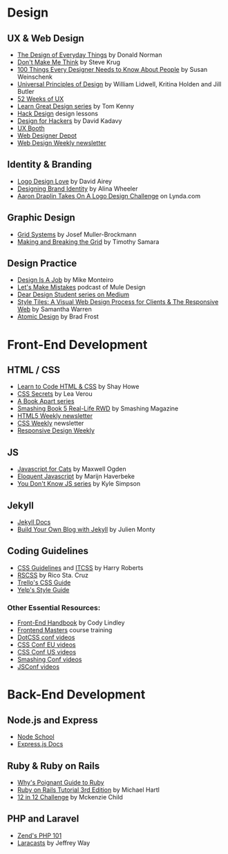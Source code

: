 # Design
## UX & Web Design
  * [The Design of Everyday Things](amazon.com/Design-Everyday-Things-Donald-Norman/dp/1452654123) by Donald Norman
  * [Don't Make Me Think](amazon.com/Dont-Make-Me-Think-Usability/dp/0321344758) by Steve Krug
  * [100 Things Every Designer Needs to Know About People](amazon.com/Things-Designer-People-Voices-Matter/dp/0321767535) by Susan Weinschenk
  * [Universal Principles of Design](amazon.com/Universal-Principles-Design-William-Lidwell/dp/1592530079) by William Lidwell, Kritina Holden and Jill Butler
  * [52 Weeks of UX](52weeksofux.com)
  * [Learn Great Design series](tomkenny.design/?s=learn+from+great+design) by Tom Kenny
  * [Hack Design](hackdesign.org) design lessons
  * [Design for Hackers](designforhackers.com) by David Kadavy
  * [UX Booth](uxbooth.com)
  * [Web Designer Depot](webdesignerdepot.com)
  * [Web Design Weekly newsletter](web-design-weekly.com)

## Identity & Branding
  * [Logo Design Love](logodesignlovebook.com) by David Airey
  * [Designing Brand Identity](designingbrandidentity.info) by Alina Wheeler
  * [Aaron Draplin Takes On A Logo Design Challenge](vimeo.com/113751583) on Lynda.com

## Graphic Design
  * [Grid Systems](amazon.com/Grid-Systems-Graphic-Design-Communication/dp/3721201450) by Josef Muller-Brockmann
  * [Making and Breaking the Grid](amazon.com/Making-Breaking-Grid-Graphic-Workshop/dp/1592531253) by Timothy Samara

## Design Practice
  * [Design Is A Job](abookapart.com/products/design-is-a-job) by Mike Monteiro
  * [Let's Make Mistakes](mistakes.show) podcast of Mule Design
  * [Dear Design Student series on Medium](deardesignstudent.com)
  * [Style Tiles: A Visual Web Design Process for Clients & The Responsive Web](http://styletil.es/) by Samantha Warren
  * [Atomic Design](http://bradfrost.com/blog/post/atomic-web-design/) by Brad Frost

# Front-End Development
## HTML / CSS
  * [Learn to Code HTML & CSS](learn.shayhowe.com) by Shay Howe
  * [CSS Secrets](shop.oreilly.com/product/0636920031123.do) by Lea Verou
  * [A Book Apart series](abookapart.com)
  * [Smashing Book 5 Real-Life RWD](shop.smashingmagazine.com/products/smashing-book-5-real-life-responsive-web-design) by Smashing Magazine
  * [HTML5 Weekly newsletter](html5weekly.com)
  * [CSS Weekly](css-weekly.com) newsletter
  * [Responsive Design Weekly](responsivedesignweekly.com)

## JS
  * [Javascript for Cats](jsforcats.com) by Maxwell Ogden
  * [Eloquent Javascript](eloquentjavascript.net) by Marijn Haverbeke
  * [You Don't Know JS series](github.com/getify/You-Dont-Know-JS) by Kyle Simpson

## Jekyll
  * [Jekyll Docs](jekyllrb.com)
  * [Build Your Own Blog with Jekyll](theblog.unpixel.fr/2015-11-11-build-your-own-blog-with-jekyll) by Julien Monty

## Coding Guidelines
  * [CSS Guidelines](cssguidelin.es) and [ITCSS](itcss.io) by Harry Roberts
  * [RSCSS](github.com/rstacruz/rscss#readme) by Rico Sta. Cruz
  * [Trello's CSS Guide](gist.github.com/bobbygrace/9e961e8982f42eb91b80)
  * [Yelp's Style Guide](engineeringblog.yelp.com/2014/02/yelps-got-style-and-the-guide-to-back-it-up.html)

### Other Essential Resources:
 * [Front-End Handbook](gitbook.com/book/frontendmasters/front-end-handbook/details) by Cody Lindley
 * [Frontend Masters](frontendmasters.com/) course training
 * [DotCSS conf videos](www.youtube.com/user/dotconferences/playlists)
 * [CSS Conf EU videos](www.youtube.com/playlist?list=PL37ZVnwpeshHoV6GgvG9WWAP6rjnEdAs9)
 * [CSS Conf US videos](2015.cssconf.com)
 * [Smashing Conf videos](vimeo.com/channels/smashingconf)
 * [JSConf videos](www.youtube.com/watch?v=DN4yLZB1vUQ&list=PL37ZVnwpeshEkVjFZlLm1krvx0mPYPOoq&index=15)

# Back-End Development
## Node.js and Express
  * [Node School](nodeschool.io)
  * [Express.js Docs](Expressjs.com)

## Ruby & Ruby on Rails
  * [Why's Poignant Guide to Ruby](poignant.guide)
  * [Ruby on Rails Tutorial 3rd Edition](www.railstutorial.org) by Michael Hartl
  * [12 in 12 Challenge](mackenziechild.me/12-in-12/) by Mckenzie Child

## PHP and Laravel
  * [Zend's PHP 101](devzone.zend.com/6/php-101-php-for-the-absolute-beginner/)
  * [Laracasts](https://laracasts.com/) by Jeffrey Way
